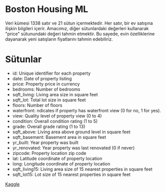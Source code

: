 # Boston Housing ML
Veri kümesi 1338 satır ve 21 sütun içermektedir. Her satır, bir ev satışına ilişkin bilgileri içerir. Amacımız, diğer sütunlardaki değerleri kullanarak "price" sütunundaki değeri tahmin etmektir. Bu sayede, evin özelliklerine dayanarak yeni satışların fiyatlarını tahmin edebiliriz.

# Sütunlar
- id: Unique identifier for each property
- date: Date of property listing
- price: Property price in currency
- bedrooms: Number of bedrooms
- sqft_living: Living area size in square feet
- sqft_lot: Total lot size in square feet
- floors: Number of floors
- waterfront: ndicates if property has waterfront view (0 for no, 1 for yes).
- view: Quality level of property view (0 to 4)
- condition: Overall condition rating (1 to 5)
- grade: Overall grade rating (1 to 13)
- sqft_above: Living area above ground level in square feet
- sqft_basement: Basement area in square feet
- yr_built: Year property was built
- yr_renovated: Year property was last renovated (0 if never)
- zipcode: Property location zip code
- lat: Latitude coordinate of property location
- long: Longitude coordinate of property location
- sqft_living15: Living area size of 15 nearest properties in square feet
- sqft_lot15: Lot size of 15 nearest properties in square feet

[Kaggle](https://www.kaggle.com/datasets/sukhmandeepsinghbrar/housing-price-dataset)